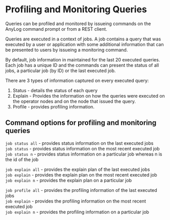 # Profiling and Monitoring Queries

Queries can be profiled and monitored by issueing commands on the AnyLog command prompt or from a REST client.

Queries are executed in a context of jobs. A job contains a query that was executed by a user or application 
with some additional information that can be presented to users by issueing a monitoring command.

By default, job information in maintained for the last 20 executed queries. 
Each job has a unique ID and the commands can present the status of all jobs,
a particular job (by ID) or the last executed job. 

There are 3 types of information captured on every executed query:
1. Status - details the status of each query
2. Explain - Provides the information on how the queries were executed on the operator nodes and on the node that issued the query.
3. Profile - provides profiling information.

## Command options for profiling and monitoring queries

```job status all``` - provides status information on the last executed jobs<br/>
```job status``` - provides status information on the most recent executed job<br/>
```job status n``` - provides status information on a particular job whereas n is the id of the job<br/>

```job explain all``` - provides the explain plan of the last executed jobs<br/>
```job explain``` - provides the explain plan on the most recent executed job<br/>
```job explain n``` - provides the explain plan on a particular job<br/>

```job profile all``` - provides the profiling information of the last executed jobs<br/>
```job explain``` - provides the profiling information on the most recent executed job<br/>
```job explain n``` - provides the profiling information on a particular job<br/>